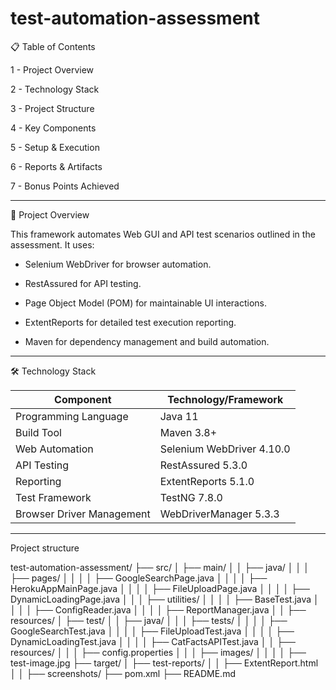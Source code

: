 # test-automation-assessment 

📋 Table of Contents 

1 - Project Overview
 
2 - Technology Stack

3 - Project Structure

4 - Key Components

5 - Setup & Execution

6 - Reports & Artifacts

7 - Bonus Points Achieved

-------------------------------------------------------------------------------------------------------------------------------------
🚀 Project Overview 

This framework automates Web GUI and API test scenarios outlined in the assessment. It uses:

* Selenium WebDriver for browser automation.

* RestAssured for API testing.

* Page Object Model (POM) for maintainable UI interactions.

* ExtentReports for detailed test execution reporting.

* Maven for dependency management and build automation.
-------------------------------------------------------------------------------------------------------------------------------------- 
 
🛠 Technology Stack

| Component               | Technology/Framework       |
|-------------------------|----------------------------|
| Programming Language    | Java 11                    |
| Build Tool              | Maven 3.8+                 |
| Web Automation          | Selenium WebDriver 4.10.0  |
| API Testing             | RestAssured 5.3.0          |
| Reporting               | ExtentReports 5.1.0        |
| Test Framework          | TestNG 7.8.0               |
| Browser Driver Management | WebDriverManager 5.3.3   | 
------------------------------------------------------------------------------------------------------------------------------------------  
Project structure 

test-automation-assessment/
├── src/
│   ├── main/
│   │   ├── java/
│   │   │   ├── pages/
│   │   │   │   ├── GoogleSearchPage.java
│   │   │   │   ├── HerokuAppMainPage.java
│   │   │   │   ├── FileUploadPage.java
│   │   │   │   ├── DynamicLoadingPage.java
│   │   │   ├── utilities/
│   │   │   │   ├── BaseTest.java
│   │   │   │   ├── ConfigReader.java
│   │   │   │   ├── ReportManager.java
│   │   ├── resources/
│   ├── test/
│   │   ├── java/
│   │   │   ├── tests/
│   │   │   │   ├── GoogleSearchTest.java
│   │   │   │   ├── FileUploadTest.java
│   │   │   │   ├── DynamicLoadingTest.java
│   │   │   │   ├── CatFactsAPITest.java
│   │   ├── resources/
│   │   │   ├── config.properties
│   │   │   ├── images/
│   │   │   │   ├── test-image.jpg
├── target/
│   ├── test-reports/
│   │   ├── ExtentReport.html
│   │   ├── screenshots/
├── pom.xml
├── README.md
